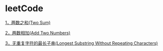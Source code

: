 # leetCode

[1，两数之和(Two Sum)](<https://github.com/sdwwld/leetCode/blob/master/src/main/java/com/wld/java/leetcode/leet001.java>)

[2，两数相加(Add Two Numbers)](https://github.com/sdwwld/leetCode/blob/master/src/main/java/com/wld/java/leetcode/leet002.java)

[3，无重复字符的最长子串(Longest Substring Without Repeating Characters)](https://github.com/sdwwld/leetCode/blob/master/src/main/java/com/wld/java/leetcode/leet003.java)

[]()

[]()

[]()

[]()

[]()

[]()

[]()

[]()

[]()

[]()

[]()

[]()

[]()

[]()

[]()

[]()

[]()

[]()

[]()

[]()

[]()

[]()

[]()

[]()

[]()

[]()

[]()

[]()

[]()

[]()

[]()

[]()

[]()

[]()



